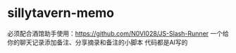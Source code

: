 # sillytavern-memo
必须配合酒馆助手使用：https://github.com/N0VI028/JS-Slash-Runner
一个给你的聊天记录添加备注、分享摘录和备注的小脚本
代码都是AI写的
